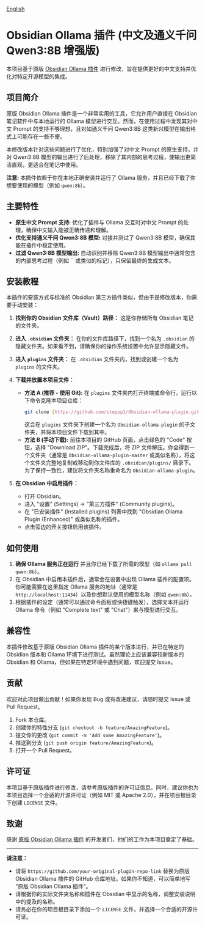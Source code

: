 [English](README.md)

# Obsidian Ollama 插件 (中文及通义千问 Qwen3:8B 增强版)

本项目基于原版 [Obsidian Ollama 插件](https://github.com/your-original-plugin-repo-link) 进行修改，旨在提供更好的中文支持并优化对特定开源模型的集成。

## 项目简介

原版 Obsidian Ollama 插件是一个非常实用的工具，它允许用户直接在 Obsidian 笔记软件中与本地运行的 Ollama 模型进行交互。然而，在使用过程中发现其对中文 Prompt 的支持不够理想，且对如通义千问 Qwen3:8B 这类新兴模型在输出格式上可能存在一些不便。

本修改版本针对这些问题进行了优化，特别加强了对中文 Prompt 的原生支持，并对 Qwen3:8B 模型的输出进行了后处理，移除了其内部的思考过程，使输出更简洁直观，更适合在笔记中使用。

**注意:** 本插件依赖于你在本地正确安装并运行了 Ollama 服务，并且已经下载了你想要使用的模型（例如 `qwen:8b`）。

## 主要特性

* **原生中文 Prompt 支持:** 优化了插件与 Ollama 交互时对中文 Prompt 的处理，确保中文输入能被正确传递和理解。
* **优化支持通义千问 Qwen3:8B 模型:** 对接并测试了 Qwen3:8B 模型，确保其能在插件中稳定使用。
* **过滤 Qwen3:8B 模型输出:** 自动识别并移除 Qwen3:8B 模型输出中通常包含的内部思考过程（例如 `` 或类似的标记），只保留最终的生成文本。

## 安装教程

本插件的安装方式与标准的 Obsidian 第三方插件类似，但由于是修改版本，你需要手动安装：

1.  **找到你的 Obsidian 文件库（Vault）路径：** 这是你存储所有 Obsidian 笔记的文件夹。
2.  **进入 `.obsidian` 文件夹：** 在你的文件库路径下，找到一个名为 `.obsidian` 的隐藏文件夹。如果看不到，请确保你的操作系统设置中允许显示隐藏文件。
3.  **进入 `plugins` 文件夹：** 在 `.obsidian` 文件夹内，找到或创建一个名为 `plugins` 的文件夹。
4.  **下载并放置本项目文件：**
    * **方法 A (推荐 - 使用 Git):** 在 `plugins` 文件夹内打开终端或命令行，运行以下命令克隆本项目仓库：
        ```bash
        git clone [https://github.com/steppp1/Obsidian-ollama-plugin.git](https://github.com/steppp1/Obsidian-ollama-plugin.git)
        ```
        这会在 `plugins` 文件夹下创建一个名为 `Obsidian-ollama-plugin` 的子文件夹，并将本项目文件下载到其中。
    * **方法 B (手动下载):** 前往本项目的 GitHub 页面，点击绿色的 "Code" 按钮，选择 "Download ZIP"。下载完成后，将 ZIP 文件解压。你会得到一个文件夹（通常是 `Obsidian-ollama-plugin-master` 或类似名称），将这个文件夹完整地复制或移动到你文件库的 `.obsidian/plugins/` 目录下。为了保持一致性，建议将文件夹名称重命名为 `Obsidian-ollama-plugin`。

5.  **在 Obsidian 中启用插件：**
    * 打开 Obsidian。
    * 进入 "设置" (Settings) -> "第三方插件" (Community plugins)。
    * 在 "已安装插件" (Installed plugins) 列表中找到 "Obsidian Ollama Plugin (Enhanced)" 或类似名称的插件。
    * 点击旁边的开关按钮启用该插件。

## 如何使用

1.  **确保 Ollama 服务正在运行** 并且你已经下载了所需的模型（如 `ollama pull qwen:8b`）。
2.  在 Obsidian 中启用本插件后，通常会在设置中出现 Ollama 插件的配置项。你可能需要在这里指定 Ollama 服务的地址（通常是 `http://localhost:11434`）以及你想默认使用的模型名称（例如 `qwen:8b`）。
3.  根据插件的设定（通常可以通过命令面板或快捷键触发），选择文本并运行 Ollama 命令（例如 "Complete text" 或 "Chat"）来与模型进行交互。

## 兼容性

本插件修改基于原版 Obsidian Ollama 插件的某个版本进行，并已在特定的 Obsidian 版本和 Ollama 环境下进行测试。虽然理论上应该兼容较新版本的 Obsidian 和 Ollama，但如果在特定环境中遇到问题，欢迎提交 Issue。

## 贡献

欢迎对此项目做出贡献！如果你发现 Bug 或有改进建议，请随时提交 Issue 或 Pull Request。

1.  Fork 本仓库。
2.  创建你的特性分支 (`git checkout -b feature/AmazingFeature`)。
3.  提交你的更改 (`git commit -m 'Add some AmazingFeature'`)。
4.  推送到分支 (`git push origin feature/AmazingFeature`)。
5.  打开一个 Pull Request。

## 许可证

本项目基于原版插件进行修改，请参考原版插件的许可证信息。同时，建议你也为本项目选择一个合适的开源许可证（例如 MIT 或 Apache 2.0），并在项目根目录下创建 `LICENSE` 文件。

## 致谢

感谢 [原版 Obsidian Ollama 插件](https://github.com/your-original-plugin-repo-link) 的开发者们，他们的工作为本项目奠定了基础。

---

**请注意：**

* 请将 `https://github.com/your-original-plugin-repo-link` 替换为原版 Obsidian Ollama 插件的 GitHub 仓库地址。如果你不知道，可以简单地写 "原版 Obsidian Ollama 插件"。
* 请根据你的实际文件夹名称和插件在 Obsidian 中显示的名称，调整安装说明中的提及的名称。
* 请务必在你的项目根目录下添加一个 `LICENSE` 文件，并选择一个合适的开源许可证。
